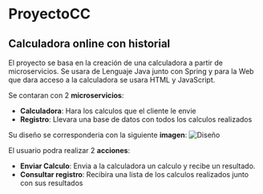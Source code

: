 # ProyectoCC
## Calculadora online con historial

El proyecto se basa en la creación de una calculadora a partir de microservicios.
Se usara de Lenguaje Java junto con Spring y para la Web que dara acceso a la calculadora se usara HTML y JavaScript.

Se contaran con 2 **microservicios**: 
* **Calculadora**: Hara los calculos que el cliente le envie
* **Registro**: Llevara una base de datos con todos los calculos realizados

Su diseño se corresponderia con la siguiente **imagen**:
![Diseño](/Hito0/diseño.jpeg)

El usuario podra realizar 2 **acciones**: 
* **Enviar Calculo**: Envia a la calculadora un calculo y recibe un resultado.
* **Consultar registro**: Recibira una lista de los calculos realizados junto con sus resultados

